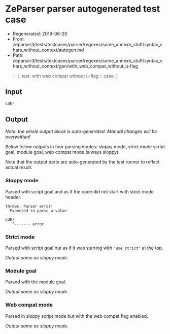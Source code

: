 # ZeParser parser autogenerated test case

- Regenerated: 2019-06-20
- From: zeparser3/tests/testcases/parser/regexes/some_annexb_stuff/syntax_chars_without_context/autogen.md
- Path: zeparser3/tests/testcases/parser/regexes/some_annexb_stuff/syntax_chars_without_context/gen/with_web_compat_without_u-flag

> :: test: with web compat without u-flag
> :: case: ]

## Input


`````js
LUE/
`````

## Output

_Note: the whole output block is auto-generated. Manual changes will be overwritten!_

Below follow outputs in four parsing modes: sloppy mode, strict mode script goal, module goal, web compat mode (always sloppy).

Note that the output parts are auto-generated by the test runner to reflect actual result.

### Sloppy mode

Parsed with script goal and as if the code did not start with strict mode header.

`````
throws: Parser error!
  Expected to parse a value

LUE/
   ^------- error
`````

### Strict mode

Parsed with script goal but as if it was starting with `"use strict"` at the top.

_Output same as sloppy mode._

### Module goal

Parsed with the module goal.

_Output same as sloppy mode._

### Web compat mode

Parsed in sloppy script mode but with the web compat flag enabled.

_Output same as sloppy mode._
